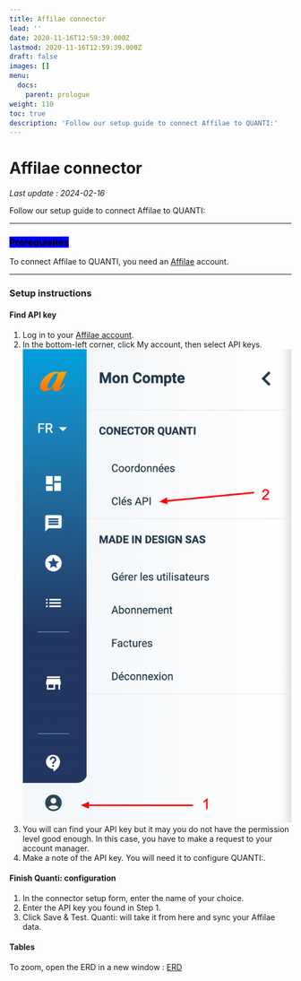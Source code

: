 ```yaml
---
title: Affilae connector
lead: ''
date: 2020-11-16T12:59:39.000Z
lastmod: 2020-11-16T12:59:39.000Z
draft: false
images: []
menu:
  docs:
    parent: prologue
weight: 110
toc: true
description: 'Follow our setup guide to connect Affilae to QUANTI:'
---
```


# Affilae connector

_Last update : 2024-02-16_

Follow our setup guide to connect Affilae to QUANTI:

***

### <mark style="background-color:blue;">Prerequisites</mark>

To connect Affilae to QUANTI, you need an [Affilae](https://affilae.com/fr/logiciel-affiliation/) account.

***

### Setup instructions

#### Find API key

1. Log in to your [Affilae account](https://app.affilae.com/fr/login).
2. In the bottom-left corner, click My account, then select API keys.\
   ![](../content/en/docs/prologue/affilae/affilae1.png)
3. You will can find your API key but it may you do not have the permission level good enough. In this case, you have to make a request to your account manager.
4. Make a note of the API key. You will need it to configure QUANTI:.

#### Finish Quanti: configuration

1. In the connector setup form, enter the name of your choice.
2. Enter the API key you found in Step 1.
3. Click Save & Test. Quanti: will take it from here and sync your Affilae data.

#### Tables

To zoom, open the ERD in a new window : [ERD](https://dbdiagram.io/e/65115bb9ffbf5169f06f0c24/65cccf1aac844320ae230e2e)
